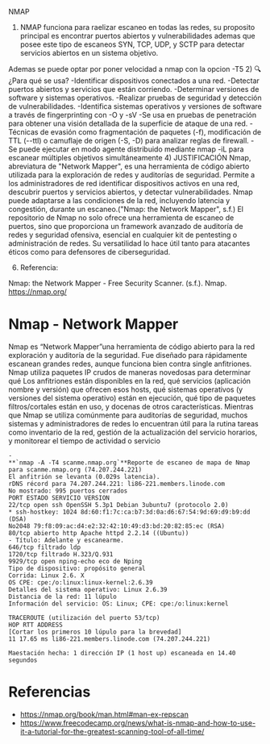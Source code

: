 NMAP
1) NMAP funciona para raelizar escaneo en todas las redes, su proposito principal es encontrar puertos abiertos y vulnerabilidades ademas que posee este tipo de escaneos SYN, TCP, UDP, y SCTP para detectar servicios abiertos en un sistema objetivo.

Ademas se puede optar por poner velocidad a nmap con la opcion -T5
2) 🔍 ¿Para qué se usa?
-Identificar dispositivos conectados a una red.
-Detectar puertos abiertos y servicios que están corriendo.
-Determinar versiones de software y sistemas operativos.
-Realizar pruebas de seguridad y detección de vulnerabilidades.
-Identifica sistemas operativos y versiones de software a través de fingerprinting con -O y -sV
-Se usa en pruebas de penetración para obtener una visión detallada de la superficie de ataque de una red.
-Técnicas de evasión como fragmentación de paquetes (-f), modificación de TTL (--ttl) o camuflaje de origen (-S, -D) para analizar reglas de firewall.
-Se puede ejecutar en modo agente distribuido mediante nmap -iL para escanear múltiples objetivos simultáneamente
4) JUSTIFICACIÓN
Nmap, abreviatura de "Network Mapper", es una herramienta de código abierto utilizada para la exploración de redes y auditorías de seguridad. Permite a los administradores de red identificar dispositivos activos en una red, descubrir puertos y servicios abiertos, y detectar vulnerabilidades. Nmap puede adaptarse a las condiciones de la red, incluyendo latencia y congestión, durante un escaneo.("Nmap: the Network Mapper", s.f.)
El repositorio de Nmap no solo ofrece una herramienta de escaneo de puertos, sino que proporciona un framework avanzado de auditoría de redes y seguridad ofensiva, esencial en cualquier kit de pentesting o administración de redes. Su versatilidad lo hace útil tanto para atacantes éticos como para defensores de ciberseguridad.

6) Referencia:

Nmap: the Network Mapper - Free Security Scanner. (s.f.). Nmap. https://nmap.org/




# Nmap - Network Mapper

Nmap es “Network Mapper”una herramienta de código abierto para la red exploración y auditoría de la seguridad. Fue diseñado para rápidamente escanean grandes redes, aunque funciona bien contra single anfitriones. Nmap utiliza paquetes IP crudos de maneras novedosas para determinar qué Los anfitriones están disponibles en la red, qué servicios (aplicación nombre y versión) que ofrecen esos hosts, qué sistemas operativos (y versiones del sistema operativo) están en ejecución, qué tipo de paquetes filtros/cortales están en uso, y docenas de otros características. Mientras que Nmap se utiliza comúnmente para auditorías de seguridad, muchos sistemas y administradores de redes lo encuentran útil para la rutina tareas como inventario de la red, gestión de la actualización del servicio horarios, y monitorear el tiempo de actividad o servicio
```
- 
**`nmap -A -T4 scanme.nmap.org`**Reporte de escaneo de mapa de Nmap para scanme.nmap.org (74.207.244.221)
El anfitrión se levanta (0.029s latencia).
rDNS récord para 74.207.244.221: li86-221.members.linode.com
No mostrado: 995 puertos cerrados
PORT ESTADO SERVICIO VERSION
22/tcp open ssh OpenSSH 5.3p1 Debian 3ubuntu7 (protocolo 2.0)
* ssh-hostkey: 1024 8d:60:f1:7c:ca:b7:3d:0a:d6:67:54:9d:69:d9:b9:dd (DSA)
No2048 79:f8:09:ac:d4:e2:32:42:10:49:d3:bd:20:82:85:ec (RSA)
80/tcp abierto http Apache httpd 2.2.14 ((Ubuntu))
- Título: Adelante y escanearme.
646/tcp filtrado ldp
1720/tcp filtrado H.323/Q.931
9929/tcp open nping-echo eco de Nping
Tipo de dispositivo: propósito general
Corrida: Linux 2.6. X
OS CPE: cpe:/o:linux:linux-kernel:2.6.39
Detalles del sistema operativo: Linux 2.6.39
Distancia de la red: 11 lúpulo
Información del servicio: OS: Linux; CPE: cpe:/o:linux:kernel

TRACEROUTE (utilización del puerto 53/tcp)
HOP RTT ADDRESS
[Cortar los primeros 10 lúpulo para la brevedad]
11 17.65 ms li86-221.members.linode.com (74.207.244.221)

Maestación hecha: 1 dirección IP (1 host up) escaneada en 14.40 segundos
```

# Referencias

- https://nmap.org/book/man.html#man-ex-repscan
- https://www.freecodecamp.org/news/what-is-nmap-and-how-to-use-it-a-tutorial-for-the-greatest-scanning-tool-of-all-time/
